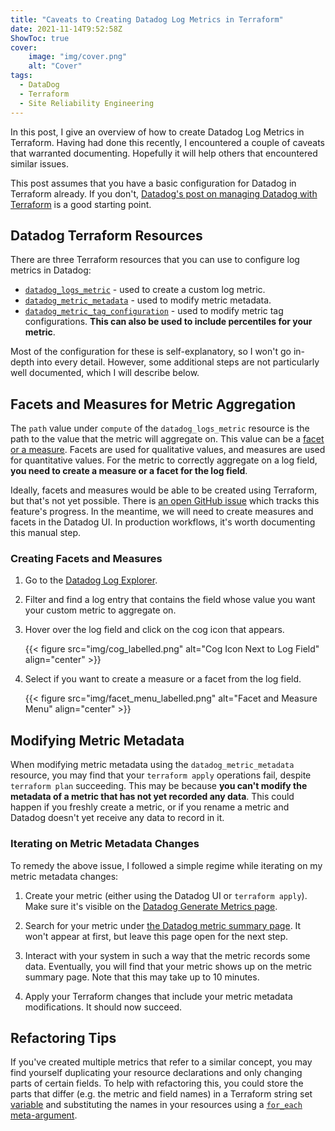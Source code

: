 ```yaml
---
title: "Caveats to Creating Datadog Log Metrics in Terraform"
date: 2021-11-14T9:52:58Z
ShowToc: true
cover:
    image: "img/cover.png"
    alt: "Cover"
tags:
  - DataDog
  - Terraform
  - Site Reliability Engineering
---
```


In this post, I give an overview of how to create Datadog Log Metrics in Terraform. Having had done this recently, I encountered a couple of caveats that warranted documenting. Hopefully it will help others that encountered similar issues.

This post assumes that you have a basic configuration for Datadog in Terraform already. If you don't, [Datadog's post on managing Datadog with Terraform](https://www.datadoghq.com/blog/managing-datadog-with-terraform/) is a good starting point.

## Datadog Terraform Resources

There are three Terraform resources that you can use to configure log metrics in Datadog:

- [`datadog_logs_metric`](https://registry.terraform.io/providers/DataDog/datadog/latest/docs/resources/logs_metric) - used to create a custom log metric.
- [`datadog_metric_metadata`](https://registry.terraform.io/providers/DataDog/datadog/latest/docs/resources/metric_metadata) - used to modify metric metadata.
- [`datadog_metric_tag_configuration`](https://registry.terraform.io/providers/DataDog/datadog/latest/docs/resources/metric_tag_configuration) - used to modify metric tag configurations. **This can also be used to include percentiles for your metric**.

Most of the configuration for these is self-explanatory, so I won't go in-depth into every detail. However, some additional steps are not particularly well documented, which I will describe below.

## Facets and Measures for Metric Aggregation

The `path` value under `compute` of the `datadog_logs_metric` resource is the path to the value that the metric will aggregate on. This value can be a [facet or a measure](https://docs.datadoghq.com/logs/explorer/facets/). Facets are used for qualitative values, and measures are used for quantitative values. For the metric to correctly aggregate on a log field, **you need to create a measure or a facet for the log field**.

Ideally, facets and measures would be able to be created using Terraform, but that's not yet possible. There is [an open GitHub issue](https://github.com/DataDog/terraform-provider-datadog/issues/225) which tracks this feature's progress. In the meantime, we will need to create measures and facets in the Datadog UI. In production workflows, it's worth documenting this manual step.

### Creating Facets and Measures

1. Go to the [Datadog Log Explorer](https://app.datadoghq.eu/logs).

2. Filter and find a log entry that contains the field whose value you want your custom metric to aggregate on.

3. Hover over the log field and click on the cog icon that appears.

    {{< figure src="img/cog_labelled.png" alt="Cog Icon Next to Log Field" align="center" >}}

4. Select if you want to create a measure or a facet from the log field.

    {{< figure src="img/facet_menu_labelled.png" alt="Facet and Measure Menu" align="center" >}}

## Modifying Metric Metadata

When modifying metric metadata using the `datadog_metric_metadata` resource, you may find that your `terraform apply` operations fail, despite `terraform plan` succeeding. This may be because **you can't modify the metadata of a metric that has not yet recorded any data**. This could happen if you freshly create a metric, or if you rename a metric and Datadog doesn't yet receive any data to record in it.

### Iterating on Metric Metadata Changes

To remedy the above issue, I followed a simple regime while iterating on my metric metadata changes:

1. Create your metric (either using the Datadog UI or `terraform apply`). Make sure it's visible on the [Datadog Generate Metrics page](https://app.datadoghq.eu/logs/pipelines/generate-metrics).

2. Search for your metric under [the Datadog metric summary page](https://app.datadoghq.eu/metric/summary). It won't appear at first, but leave this page open for the next step.

3. Interact with your system in such a way that the metric records some data. Eventually, you will find that your metric shows up on the metric summary page. Note that this may take up to 10 minutes.

4. Apply your Terraform changes that include your metric metadata modifications. It should now succeed.

## Refactoring Tips

If you've created multiple metrics that refer to a similar concept, you may find yourself duplicating your resource declarations and only changing parts of certain fields. To help with refactoring this, you could store the parts that differ (e.g. the metric and field names) in a Terraform string set [variable](https://www.terraform.io/docs/language/values/variables.html) and substituting the names in your resources using a [`for_each` meta-argument](https://www.terraform.io/docs/language/meta-arguments/for_each.html).
